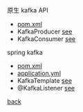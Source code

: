 原生 kafka API  
- [pom.xml](7/1.md)  
- KafkaProducer [see](7/2.md)  
- KafkaConsumer [see](7/3.md)  

spring kafka
- [pom.xml](7/4.md)  
- [application.yml](7/5.md)  
- KafkaTemplate [see](7/6.md)  
- @KafkaListener [see](7/7.md)  

[back](../18.md)  